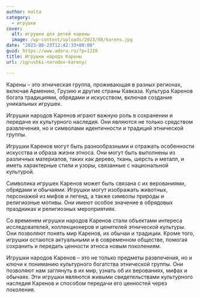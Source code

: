 ```yaml
---
author: malta
category:
  - игрушки
cover:
  alt: игрушки для детей карены
  image: /wp-content/uploads/2023/08/karens.jpg
date: "2023-08-23T12:42:33+00:00"
guid: https://www.adora.ru/?p=1220
title: Игрушки народа Карены
url: /igrushki-narodov-kareny/

---
```

Карены – это этническая группа, проживающая в разных регионах, включая Армению, Грузию и другие страны Кавказа. Культура Каренов богата традициями, обрядами и искусством, включая создание уникальных игрушек.

Игрушки народов Каренов играют важную роль в сохранении и передаче их культурного наследия. Они являются не только средством развлечения, но и символами идентичности и традиций этнической группы.

Игрушки Каренов могут быть разнообразными и отражать особенности искусства и образа жизни этноса. Они могут быть выполнены из различных материалов, таких как дерево, ткань, шерсть и металл, и иметь характерные стили и узоры, связанные с национальной культурой.

Символика игрушек Каренов может быть связана с их верованиями, обрядами и обычаями. Игрушки могут изображать животных, персонажей из мифов и легенд, а также символы природы и религиозные мотивы. Они имеют особое значение в обрядовых праздниках и религиозных мероприятиях.

Со временем игрушки народов Каренов стали объектами интереса исследователей, коллекционеров и ценителей этнической культуры. Они позволяют понять мир Каренов, их обычаи и традиции. Кроме того, игрушки остаются актуальными и в современном обществе, помогая сохранить и передать ценности этноса новым поколениям.

Игрушки народов Каренов – это не только предметы развлечения, но и ключи к пониманию культурного богатства этнической группы. Они позволяют нам заглянуть в их мир, узнать об их верованиях, мифах и обычаях. Эти игрушки являются живыми свидетельствами культурного наследия Каренов и способом передачи его ценностей через поколения.
